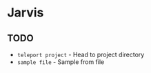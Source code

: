 # Jarvis

## TODO

* `teleport project` - Head to project directory
* `sample file` - Sample from file
